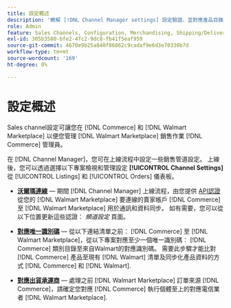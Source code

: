 ```yaml
---
title: 設定概述
description: '瞭解 [!DNL Channel Manager settings] 設定驗證，並對應產品目錄屬性與出貨承運商，以協調銷售作業介於 [!DNL Commerce] 和 [!DNL Walmart Marketplace].'
role: Admin
feature: Sales Channels, Configuration, Merchandising, Shipping/Delivery
exl-id: 305b3580-bfe2-4fc2-9dc8-fb41f5eaf959
source-git-commit: 4670e9b25a840f86862c9cadaf9e6d3e70330b7d
workflow-type: tm+mt
source-wordcount: '169'
ht-degree: 0%

---
```



# 設定概述

Sales channel設定可讓您在 [!DNL Commerce] 和 [!DNL Walmart Marketplace] 以便您管理 [!DNL Walmart Marketplace] 銷售作業 [!DNL Commerce] 管理員。

在 [!DNL Channel Manager]，您可在上線流程中設定一些銷售管道設定。 上線後，您可以透過選擇以下專案檢視和管理設定 **[!UICONTROL Channel Settings]** 從 [!UICONTROL Listings] 和 [!UICONTROL Orders] 儀表板。

* **[沃爾瑪連線](manage-wmt-connection.md)** — 期間 [!DNL Channel Manager] 上線流程，由您提供 [API認證](walmart-requirements.md#generate-a-walmart-marketplace-production-api-key) 從您的 [!DNL Walmart Marketplace] 要連線的賣家帳戶 [!DNL Commerce] 至 [!DNL Walmart Marketplace] 用於通訊和資料同步。 如有需要，您可以從以下位置更新這些認證： *頻道設定* 頁面。

* **[對應唯一識別碼](map-catalog-attributes.md)** — 從以下連結清單之前： [!DNL Commerce] 至 [!DNL Walmart Marketplace]，從以下專案對應至少一個唯一識別碼： [!DNL Commerce] 類別目錄至來自Walmart的對應識別碼。 需要此步驟才能比對 [!DNL Commerce] 產品至現有 [!DNL Walmart] 清單及同步化產品資料的方式 [!DNL Commerce] 和 [!DNL Walmart].

* **[對應出貨承運商](map-shipping-carriers.md)** — 處理之前 [!DNL Walmart Marketplace] 訂單來源 [!DNL Commerce]，請確定您對應 [!DNL Commerce] 執行個體至上的對應電信業者 [!DNL Walmart Marketplace].
